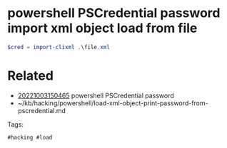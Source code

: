 # powershell PSCredential password import xml object load from file
```powershell
$cred = import-clixml .\file.xml
```

# Related

- [20221003150465](/zet/20221003150465/README.md) powershell PSCredential password
- ~/kb/hacking/powershell/load-xml-object-print-password-from-pscredential.md

Tags:

    #hacking #load 
